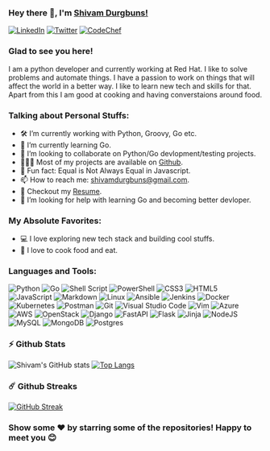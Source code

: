 ### Hey there 👋, I'm [Shivam Durgbuns!](https://github.com/shivamdurgbuns/)

[![LinkedIn](https://img.shields.io/badge/linkedin-%230077B5.svg?style=for-the-badge&logo=linkedin&logoColor=white)](https://linkedin.com/in/shivam-durgbuns)
[![Twitter](https://img.shields.io/badge/Twitter-%231DA1F2.svg?style=for-the-badge&logo=Twitter&logoColor=white)](https://twitter.com/shivamdurgbuns)
[![CodeChef](https://img.shields.io/badge/CodeChef-%23964B00.svg?style=for-the-badge&logo=CodeChef&logoColor=white)](https://www.codechef.com/users/shivamdurgbuns)

### Glad to see you here! &nbsp;

I am a python developer and currently working at Red Hat. I like to solve problems and automate things. I have a passion to work on things that will affect the world in a better way. I like to learn new tech and skills for that. Apart from this I am good at cooking and having converstaions around food.

### Talking about Personal Stuffs:

- 🛠 I’m currently working with Python, Groovy, Go etc.
- 🌱 I’m currently learning Go.
- 👯 I’m looking to collaborate on Python/Go devlopment/testing projects.
- 👨🏻‍💻 Most of my projects are available on [Github](https://github.com/shivamdurgbuns).
- 👾 Fun fact: Equal is Not Always Equal in Javascript.
- 📫 How to reach me: shivamdurgbuns@gmail.com.
- 📝 Checkout my [Resume](https://github.com/shivamdurgbuns/shivamdurgbuns/blob/master/resume.pdf).
- 🤔 I’m looking for help with learning Go and becoming better devloper.

### My Absolute Favorites:

- 💻 I love exploring new tech stack and building cool stuffs.
- 🍕 I love to cook food and eat.

### Languages and Tools:

![Python](https://img.shields.io/badge/python-3670A0?style=for-the-badge&logo=python&logoColor=ffdd54)
![Go](https://img.shields.io/badge/go-%2300ADD8.svg?style=for-the-badge&logo=go&logoColor=white)
![Shell Script](https://img.shields.io/badge/shell_script-%23121011.svg?style=for-the-badge&logo=gnu-bash&logoColor=white)
![PowerShell](https://img.shields.io/badge/PowerShell-%235391FE.svg?style=for-the-badge&logo=powershell&logoColor=white)
![CSS3](https://img.shields.io/badge/css3-%231572B6.svg?style=for-the-badge&logo=css3&logoColor=white)
![HTML5](https://img.shields.io/badge/html5-%23E34F26.svg?style=for-the-badge&logo=html5&logoColor=white)
![JavaScript](https://img.shields.io/badge/javascript-%23323330.svg?style=for-the-badge&logo=javascript&logoColor=%23F7DF1E)
![Markdown](https://img.shields.io/badge/markdown-%23000000.svg?style=for-the-badge&logo=markdown&logoColor=white)
![Linux](https://img.shields.io/badge/Linux-FCC624?style=for-the-badge&logo=linux&logoColor=black)
![Ansible](https://img.shields.io/badge/ansible-%231A1918.svg?style=for-the-badge&logo=ansible&logoColor=white)
![Jenkins](https://img.shields.io/badge/jenkins-%232C5263.svg?style=for-the-badge&logo=jenkins&logoColor=white)
![Docker](https://img.shields.io/badge/docker-%230db7ed.svg?style=for-the-badge&logo=docker&logoColor=white)
![Kubernetes](https://img.shields.io/badge/kubernetes-%23326ce5.svg?style=for-the-badge&logo=kubernetes&logoColor=white)
![Postman](https://img.shields.io/badge/Postman-FF6C37?style=for-the-badge&logo=postman&logoColor=white)
![Git](https://img.shields.io/badge/git-%23F05033.svg?style=for-the-badge&logo=git&logoColor=white)
![Visual Studio Code](https://img.shields.io/badge/Visual%20Studio%20Code-0078d7.svg?style=for-the-badge&logo=visual-studio-code&logoColor=white)
![Vim](https://img.shields.io/badge/VIM-%2311AB00.svg?style=for-the-badge&logo=vim&logoColor=white)
![Azure](https://img.shields.io/badge/azure-%230072C6.svg?style=for-the-badge&logo=microsoftazure&logoColor=white)
![AWS](https://img.shields.io/badge/AWS-%23FF9900.svg?style=for-the-badge&logo=amazon-aws&logoColor=white)
![OpenStack](https://img.shields.io/badge/Openstack-%23f01742.svg?style=for-the-badge&logo=openstack&logoColor=white)
![Django](https://img.shields.io/badge/django-%23092E20.svg?style=for-the-badge&logo=django&logoColor=white)
![FastAPI](https://img.shields.io/badge/FastAPI-005571?style=for-the-badge&logo=fastapi)
![Flask](https://img.shields.io/badge/flask-%23000.svg?style=for-the-badge&logo=flask&logoColor=white)
![Jinja](https://img.shields.io/badge/jinja-white.svg?style=for-the-badge&logo=jinja&logoColor=black)
![NodeJS](https://img.shields.io/badge/node.js-6DA55F?style=for-the-badge&logo=node.js&logoColor=white)
![MySQL](https://img.shields.io/badge/mysql-%2300f.svg?style=for-the-badge&logo=mysql&logoColor=white)
![MongoDB](https://img.shields.io/badge/MongoDB-%234ea94b.svg?style=for-the-badge&logo=mongodb&logoColor=white)
![Postgres](https://img.shields.io/badge/postgres-%23316192.svg?style=for-the-badge&logo=postgresql&logoColor=white)


### ⚡ Github Stats

![Shivam's GitHub stats](https://github-readme-stats-sigma-five.vercel.app/api?username=shivamdurgbuns&hide=stars&count_private=true&show_icons=true&theme=radical)
[![Top Langs](https://github-readme-stats-sigma-five.vercel.app/api/top-langs/?username=shivamdurgbuns&layout=compact&theme=radical)](https://github.com/shivamdurgbuns/github-readme-stats)

### ☄️ Github Streaks

 [![GitHub Streak](https://streak-stats.demolab.com?user=shivamdurgbuns&theme=highcontrast&fire=red&ring=red&currStreakLabel=red)](https://git.io/streak-stats) 


### Show some ❤️ by starring some of the repositories! Happy to meet you :blush:

